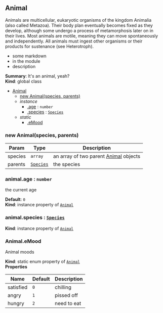 <a name="Animal"></a>
## Animal
Animals are multicellular, eukaryotic organisms of the kingdom Animalia (also called Metazoa). Their body plan eventually becomes fixed as they develop, although some undergo a process of metamorphosis later on in their lives. Most animals are motile, meaning they can move spontaneously and independently. All animals must ingest other organisms or their products for sustenance (see Heterotroph).

- some markdown
- in the module
- description

**Summary**: It&#x27;s an animal, yeah?  
**Kind**: global class  

* [Animal](#Animal)
  * [new Animal(species, parents)](#new_Animal_new)
  * _instance_
    * [.age](#Animal#age) : <code>number</code>
    * [.species](#Animal#species) : <code>[Species](#Species)</code>
  * _static_
    * [.eMood](#Animal.eMood)

<a name="new_Animal_new"></a>
### new Animal(species, parents)

| Param | Type | Description |
| --- | --- | --- |
| species | <code>array</code> | an array of two parent [Animal](#Animal) objects |
| parents | <code>[Species](#Species)</code> | the species |

<a name="Animal#age"></a>
### animal.age : <code>number</code>
the current age

**Default**: <code>0</code>  
**Kind**: instance property of <code>[Animal](#Animal)</code>  
<a name="Animal#species"></a>
### animal.species : <code>[Species](#Species)</code>
**Kind**: instance property of <code>[Animal](#Animal)</code>  
<a name="Animal.eMood"></a>
### Animal.eMood
Animal moods

**Kind**: static enum property of <code>[Animal](#Animal)</code>  
**Properties**

| Name | Default | Description |
| --- | --- | --- |
| satisfied | <code>0</code> | chilling |
| angry | <code>1</code> | pissed off |
| hungry | <code>2</code> | need to eat |

